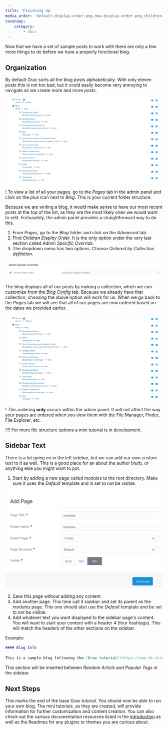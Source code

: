 ```yaml
---
title: 'Finishing Up'
media_order: 'default-display-order.png,new-display-order.png,children-display-order.png,add-modules-page.png'
taxonomy:
    category:
        - docs
---
```


Now that we have a set of sample posts to work with there are only a few more things to do before we have a properly functional blog.

## Organization

By default Grav sorts all the blog posts alphabetically. With only eleven posts this is not too bad, but it could easily become very annoying to navigate as we create more and more posts.

![Expanding blog from the admin panel shows a list of pages in alphabetical order, starting with Configuring Quark all the way to Telescopes.](default-display-order.png)

! To view a list of all your pages, go to the _Pages_ tab in the admin panel and click on the _plus_ icon next to _Blog_. This is your current folder structure.

Because we are writing a blog, it would make sense to have our most recent posts at the top of the list, as they are the most likely ones we would want to edit. Fortunately, the admin panel provides a straightforward way to do this.

1. From _Pages_, go to the _Blog_ folder and click on the _Advanced_ tab.
2. Find _Children Display Order_. It is the only option under the very last section called _Admin Specific Overrids_.
3. The dropdown menu has two options. Choose _Ordered by Collection definition_.

![Children Display Order set to Ordered by Collection definition](children-display-order.png)

The blog displays all of our posts by making a collection, which we can customize from the _Blog Config_ tab. Because we already have that collection, choosing the above option will work for us. When we go back to the _Pages_ tab we will see that all of our pages are now ordered based on the dates we provided earlier.

![Expanding blog now shows a list of pages starting with Requesting Books (our most recent post) and ending with Grav (our first post).](new-display-order.png)

! This ordering **only** occurs within the admin panel. It will not affect the way your pages are ordered when you view them with the File Manager, Finder, File Explorer, etc.

!!!! For more file structure options a mini tutorial is in development.

## Sidebar Text

There is a lot going on in the left sidebar, but we can add our own custom text to it as well. This is a good place for an about the author blurb, or anything else you might want to put.

1. Start by adding a new page called _modules_ to the root directory. Make sure it uses the _Default_ template and is set to _not_ be visible.

![Add Page dialog box. Page Title: modules. Folder Name: modules. Parent Page: /(root). Page Template: Default. Visible: No.](add-modules-page.png)

2. Save this page without adding any content.
3. Add another page. This time call it _sidebar_ and set its parent as the _modules_ page. This one should also use the _Default_ template and be set to _not_ be visible.
4. Add whatever text you want displayed to the sidebar page's content. You will want to start your content with a header 4 (four hashtags). This will match the headers of the other sections on the sidebar.

Example:

```md
#### Blog Info

This is a sample blog following the [Grav tutorial](https://www.ds-tutorials.oucreate.com/grav) maintained by [Digital Scholarship @ OU Libraries](https://libraries.ou.edu/content/digital-scholarship-ou-libraries).
```

This section will be inserted between _Random Article_ and _Popular Tags_ in the sidebar.

## Next Steps

This marks the end of the base Grav tutorial. You should now be able to run your own blog. The mini tutorials, as they are created, will provide information for further customization and content creation. You can also check out the various documentation resources listed in the [introduction](https://www.ds-tutorials.oucreate.com/grav/) as well as the Readmes for any plugins or themes you are curious about.